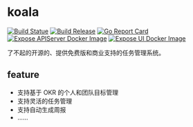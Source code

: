 # koala

[![Build Statue](https://travis-ci.org//mkzilla/koala.svg?branch=master)](https://travis-ci.org/mkzilla/koala)
[![Build Release](https://img.shields.io/github/release/chengyumeng/koala.svg)](https://github.com/mkzilla/koala/releases)
[![Go Report Card](https://goreportcard.com/badge/github.com/mkzilla/koala)](https://goreportcard.com/report/github.com/mkzilla/koala)
[![Expose APIServer Docker Image](https://github.com/mkzilla/koala/workflows/Expose%20APIServer%20Docker%20Image/badge.svg)](https://github.com/mkzilla/koala/actions)
[![Expose UI Docker Image](https://github.com/mkzilla/koala/workflows/Expose%20UI%20Docker%20Image/badge.svg)](https://github.com/mkzilla/koala/actions)


了不起的开源的、提供免费版和商业支持的任务管理系统。

## feature
- 支持基于 OKR 的个人和团队目标管理
- 支持灵活的任务管理
- 支持自动生成周报
- ……

